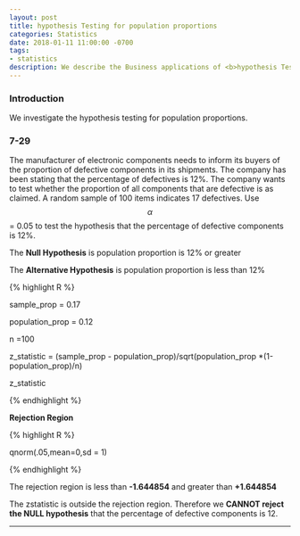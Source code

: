 ```yaml
---
layout: post
title: hypothesis Testing for population proportions
categories: Statistics
date: 2018-01-11 11:00:00 -0700
tags:
- statistics
description: We describe the Business applications of <b>hypothesis Testing for population proportions</b>  here...
---
```


### Introduction

We investigate the hypothesis testing for population proportions.         


### 7-29 

The manufacturer of electronic components needs to inform its buyers of the
proportion of defective components in its shipments. The company has been stating
that the percentage of defectives is 12%. The company wants to test whether the proportion
of all components that are defective is as claimed. A random sample of 100
items indicates 17 defectives. Use $$\alpha$$ =  0.05 to test the hypothesis that the percentage
of defective components is 12%.

The **Null Hypothesis** is population proportion is 12% or greater

The **Alternative Hypothesis** is population proportion is less than 12%            

{% highlight R %}

sample_prop = 0.17

population_prop = 0.12

n =100

z_statistic = (sample_prop - population_prop)/sqrt(population_prop *(1-population_prop)/n)

z_statistic

{% endhighlight %}

**Rejection Region**

{% highlight R %}

qnorm(.05,mean=0,sd = 1)

{% endhighlight %}


The rejection region is less than **-1.644854** and greater than **+1.644854**              

The zstatistic is outside the rejection region. Therefore we **CANNOT reject the NULL hypothesis**  that the percentage of defective components is 12.             

<hr/>





